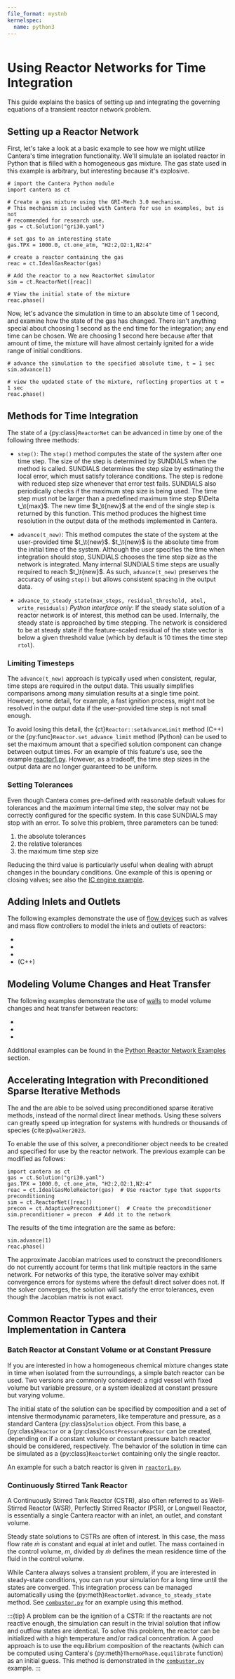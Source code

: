```yaml
---
file_format: mystnb
kernelspec:
  name: python3
---
```


```{py:currentmodule} cantera
```

# Using Reactor Networks for Time Integration

This guide explains the basics of setting up and integrating the governing equations of
a transient reactor network problem.

## Setting up a Reactor Network

First, let's take a look at a basic example to see how we might utilize Cantera's time
integration functionality. We'll simulate an isolated reactor in Python that is filled
with a homogeneous gas mixture. The gas state used in this example is arbitrary, but
interesting because it's explosive.

```{code-cell} python
# import the Cantera Python module
import cantera as ct

# Create a gas mixture using the GRI-Mech 3.0 mechanism.
# This mechanism is included with Cantera for use in examples, but is not
# recommended for research use.
gas = ct.Solution("gri30.yaml")

# set gas to an interesting state
gas.TPX = 1000.0, ct.one_atm, "H2:2,O2:1,N2:4"

# create a reactor containing the gas
reac = ct.IdealGasReactor(gas)

# Add the reactor to a new ReactorNet simulator
sim = ct.ReactorNet([reac])

# View the initial state of the mixture
reac.phase()
```

Now, let's advance the simulation in time to an absolute time of 1 second, and examine
how the state of the gas has changed. There isn't anything special about choosing 1
second as the end time for the integration; any end time can be chosen. We are choosing
1 second here because after that amount of time, the mixture will have almost certainly
ignited for a wide range of initial conditions.

```{code-cell} python
# advance the simulation to the specified absolute time, t = 1 sec
sim.advance(1)

# view the updated state of the mixture, reflecting properties at t = 1 sec
reac.phase()
```

## Methods for Time Integration

The state of a {py:class}`ReactorNet` can be advanced in time by one of the following
three methods:

- `step()`: The `step()` method computes the state of the system after one time step.
  The size of the step is determined by SUNDIALS when the method is called. SUNDIALS
  determines the step size by estimating the local error, which must satisfy tolerance
  conditions. The step is redone with reduced step size whenever that error test fails.
  SUNDIALS also periodically checks if the maximum step size is being used. The time
  step must not be larger than a predefined maximum time step $\Delta t_\t{max}$. The
  new time $t_\t{new}$ at the end of the single step is returned by this function. This
  method produces the highest time resolution in the output data of the methods
  implemented in Cantera.

- `advance(t_new)`: This method computes the state of the system at the user-provided
  time $t_\t{new}$. $t_\t{new}$ is the absolute time from the initial time of the
  system. Although the user specifies the time when integration should stop, SUNDIALS
  chooses the time step size as the network is integrated. Many internal SUNDIALS time
  steps are usually required to reach $t_\t{new}$. As such, `advance(t_new)` preserves
  the accuracy of using `step()` but allows consistent spacing in the output data.

- `advance_to_steady_state(max_steps, residual_threshold, atol, write_residuals)`
  *Python interface only*: If the steady state solution of a reactor network is of
  interest, this method can be used. Internally, the steady state is approached by time
  stepping. The network is considered to be at steady state if the feature-scaled
  residual of the state vector is below a given threshold value (which by default is 10
  times the time step `rtol`).

### Limiting Timesteps

The `advance(t_new)` approach is typically used when consistent, regular, time steps are
required in the output data. This usually simplifies comparisons among many simulation
results at a single time point. However, some detail, for example, a fast ignition
process, might not be resolved in the output data if the user-provided time step is not
small enough.

To avoid losing this detail, the {ct}`Reactor::setAdvanceLimit` method (C++) or the
{py:func}`Reactor.set_advance_limit` method (Python) can be used to set the maximum
amount that a specified solution component can change between output times. For an
example of this feature's use, see the example
[reactor1.py](/examples/python/reactors/reactor1). However, as a tradeoff, the time step
sizes in the output data are no longer guaranteed to be uniform.

### Setting Tolerances

Even though Cantera comes pre-defined with reasonable default values for tolerances and
the maximum internal time step, the solver may not be correctly configured for the
specific system. In this case SUNDIALS may stop with an error. To solve this problem,
three parameters can be tuned:

1. the absolute tolerances
2. the relative tolerances
3. the maximum time step size

Reducing the third value is particularly useful when dealing with abrupt changes in the
boundary conditions. One example of this is opening or closing valves; see also the
[IC engine example](/examples/python/reactors/ic_engine).

## Adding Inlets and Outlets

The following examples demonstrate the use of [flow devices](sec-flow-device) such
as valves and mass flow controllers to model the inlets and outlets of reactors:

- [](/examples/python/reactors/mix1)
- [](/examples/python/reactors/fuel_injection)
- [](/examples/python/reactors/ic_engine)
- [](/examples/cxx/combustor) (C++)

## Modeling Volume Changes and Heat Transfer

The following examples demonstrate the use of [walls](sec-wall) to model volume changes
and heat transfer between reactors:

- [](/examples/python/reactors/piston)
- [](/examples/python/reactors/reactor2)
- [](/examples/python/reactors/ic_engine)

Additional examples can be found in the
[Python Reactor Network Examples](/examples/python/reactors/index) section.

## Accelerating Integration with Preconditioned Sparse Iterative Methods

The [](/reference/reactors/ideal-gas-mole-reactor) and the
[](/reference/reactors/ideal-gas-constant-pressure-mole-reactor) are able to be
solved using preconditioned sparse iterative methods, instead of the normal direct
linear methods. Using these solvers can greatly speed up integration for systems with
hundreds or thousands of species {cite:p}`walker2023`.

To enable the use of this solver, a preconditioner object needs to be created and
specified for use by the reactor network. The previous example can be modified as
follows:

```{code-cell} python
import cantera as ct
gas = ct.Solution("gri30.yaml")
gas.TPX = 1000.0, ct.one_atm, "H2:2,O2:1,N2:4"
reac = ct.IdealGasMoleReactor(gas)  # Use reactor type that supports preconditioning
sim = ct.ReactorNet([reac])
precon = ct.AdaptivePreconditioner()  # Create the preconditioner
sim.preconditioner = precon  # Add it to the network
```

The results of the time integration are the same as before:
```{code-cell} python
sim.advance(1)
reac.phase()
```

The approximate Jacobian matrices used to construct the preconditioners do not currently
account for terms that link multiple reactors in the same network. For networks of this
type, the iterative solver may exhibit convergence errors for systems where the default
direct solver does not. If the solver converges, the solution will satisfy the error
tolerances, even though the Jacobian matrix is not exact.

## Common Reactor Types and their Implementation in Cantera

### Batch Reactor at Constant Volume or at Constant Pressure

If you are interested in how a homogeneous chemical mixture changes state in time when
isolated from the surroundings, a simple batch reactor can be used. Two versions are
commonly considered: a rigid vessel with fixed volume but variable pressure, or a system
idealized at constant pressure but varying volume.

The initial state of the solution can be specified by composition and a set of intensive
thermodynamic parameters, like temperature and pressure, as a standard Cantera
{py:class}`Solution` object. From this base, a {py:class}`Reactor` or a
{py:class}`ConstPressureReactor` can be created, depending on if a constant volume or
constant pressure batch reactor should be considered, respectively. The behavior of the
solution in time can be simulated as a {py:class}`ReactorNet` containing only the single
reactor.

An example for such a batch reactor is given in
[`reactor1.py`](/examples/python/reactors/reactor1).

### Continuously Stirred Tank Reactor

A Continuously Stirred Tank Reactor (CSTR), also often referred to as Well-Stirred
Reactor (WSR), Perfectly Stirred Reactor (PSR), or Longwell Reactor, is essentially a
single Cantera reactor with an inlet, an outlet, and constant volume.

Steady state solutions to CSTRs are often of interest. In this case, the mass flow rate
$\dot{m}$ is constant and equal at inlet and outlet. The mass contained in the control
volume, $m$, divided by $\dot{m}$ defines the mean residence time of the fluid in the
control volume.

While Cantera always solves a transient problem, if you are interested in steady-state
conditions, you can run your simulation for a long time until the states are converged.
This integration process can be managed automatically using the
{py:meth}`ReactorNet.advance_to_steady_state` method. See
[`combustor.py`](/examples/python/reactors/combustor) for an example using this method.

:::{tip}
A problem can be the ignition of a CSTR: If the reactants are not reactive enough, the
simulation can result in the trivial solution that inflow and outflow states are
identical. To solve this problem, the reactor can be initialized with a high temperature
and/or radical concentration. A good approach is to use the equilibrium composition of
the reactants (which can be computed using Cantera's {py:meth}`ThermoPhase.equilibrate`
function) as an initial guess. This method is demonstrated in the
[`combustor.py`](/examples/python/reactors/combustor) example.
:::
